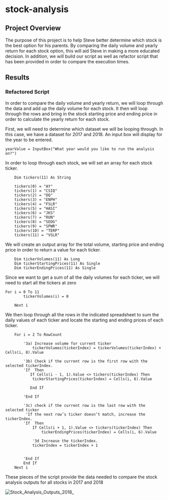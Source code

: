 # stock-analysis

## Project Overview
The purpose of this project is to help Steve better determine which stock is the best option for his parents. By comparing the daily volume and yearly return for each stock option, this will aid Steve in making a more educated decision. In addition, we will build our script as well as refactor script that has been provided in order to compare the execution times.

## Results


### Refactored Script

In order to compare the daily volume and yearly return, we will loop through the data and add up the daily volume for each stock. It then will loop through the rows and bring in the stock starting price and ending price in order to calculate the yearly return for each stock. 

First, we will need to determine which dataset we will be looping through. In this case, we have a dataset for 2017 and 2018.
An input box will display for the year to be entered.

 ``` 
 yearValue = InputBox("What year would you like to run the analysis on?") 
 ```
 
In order to loop through each stock, we will set an array for each stock ticker.

```
    Dim tickers(11) As String
    
    tickers(0) = "AY"
    tickers(1) = "CSIQ"
    tickers(2) = "DQ"
    tickers(3) = "ENPH"
    tickers(4) = "FSLR"
    tickers(5) = "HASI"
    tickers(6) = "JKS"
    tickers(7) = "RUN"
    tickers(8) = "SEDG"
    tickers(9) = "SPWR"
    tickers(10) = "TERP"
    tickers(11) = "VSLR" 
```

We will create an output array for the total volume, starting price and ending price in order to return a value for each ticker.

```
    Dim tickerVolumes(11) As Long
    Dim tickerStartingPrices(11) As Single
    Dim tickerEndingPrices(11) As Single
```

Since we want to get a sum of all the daily volumes for each ticker, we will need to start all the tickers at zero

```
For i = 0 To 11
        tickerVolumes(i) = 0
        
    Next i
```

We then loop through all the rows in the indicated spreadsheet to sum the daily values of each ticker and locate the starting and ending prices of each ticker.

```
    For i = 2 To RowCount
    
        '3a) Increase volume for current ticker
            tickerVolumes(tickerIndex) = tickerVolumes(tickerIndex) + Cells(i, 8).Value
        
        '3b) Check if the current row is the first row with the selected tickerIndex.
        'If  Then
           If Cells(i - 1, 1).Value <> tickers(tickerIndex) Then
            tickerStartingPrices(tickerIndex) = Cells(i, 6).Value
           
           End If
            
        'End If
        
        '3c) check if the current row is the last row with the selected ticker
         'If the next row’s ticker doesn’t match, increase the tickerIndex.
        'If  Then
            If Cells(i + 1, 1).Value <> tickers(tickerIndex) Then
                tickerEndingPrices(tickerIndex) = Cells(i, 6).Value
            
            '3d Increase the tickerIndex.
            tickerIndex = tickerIndex + 1
          
            
        'End If
        End If
    Next i
```

These pieces of the script provide the data needed to compare the stock analysis outputs for all stocks in 2017 and 2018

![Stock_Analysis_Outputs_2018_](https://)
